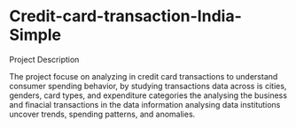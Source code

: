 # Credit-card-transaction-India-Simple




Project Description

The project focuse on analyzing in credit card transactions to understand consumer spending behavior,
by studying transactions data across is cities, genders, card types, and expenditure categories
the analysing the business and finacial transactions in the data information analysing data
institutions uncover trends, spending patterns, and anomalies.




